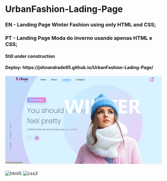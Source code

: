 ﻿# UrbanFashion-Lading-Page
<h3>EN - Landing Page Winter Fashion using only HTML and CSS;</h3>
<h3>PT - Landing Page Moda do inverno usando apenas HTML e CSS;</h3>
<h4>Still under construction</h4>
<h4>Deploy: https://johnandrade65.github.io/UrbanFashion-Lading-Page/</h4>
<img src="./assets/images/readme.png">
<div style="display: inline_block"><br/>
  <img align="center" alt="html5" src="https://img.shields.io/badge/HTML5-E34F26?style=for-the-badge&logo=html5&logoColor=white"/>
  <img align="center" alt="css3" src="https://img.shields.io/badge/CSS3-1572B6?style=for-the-badge&logo=css3&logoColor=white"/>
</div>
